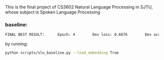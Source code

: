 This is the final project of CS3602 Natural Language Processing in SJTU, whose subject is Spoken Language Processing

### baseline:
```bash
FINAL BEST RESULT:      Epoch: 4        Dev loss: 0.6676        Dev acc: 71.8436        Dev fscore(p/r/f): (79.8883/74.5568/77.1305)
```
by running:
```bash
python scripts/slu_baseline.py --load_embedding True
```